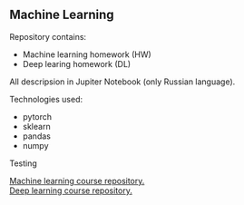 Machine Learning
---
Repository contains:
- Machine learning homework (HW)
- Deep learing homework (DL)

All descripsion in Jupiter Notebook (only Russian language).

Technologies used:
- pytorch
- sklearn
- pandas
- numpy

Testing

[Machine learning course repository.](https://github.com/esokolov/ml-course-hse)
<br>[Deep learning course repository.](https://github.com/isadrtdinov/intro-to-dl-hse)
